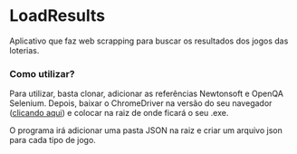 # LoadResults
Aplicativo que faz web scrapping para buscar os resultados dos jogos das loterias.

### Como utilizar?
Para utilizar, basta clonar, adicionar as referências Newtonsoft e OpenQA Selenium. Depois, baixar o ChromeDriver na versão do seu navegador 
([clicando aqui](https://chromedriver.chromium.org/downloads)) e colocar na raiz de onde ficará o seu .exe.

O programa irá adicionar uma pasta JSON na raiz e criar um arquivo json para cada tipo de jogo.
